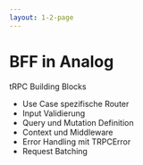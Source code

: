 ```yaml
---
layout: 1-2-page
---
```


# BFF in Analog
tRPC Building Blocks

<div class="text-sm">

* Use Case spezifische Router
* Input Validierung
* Query und Mutation Definition
* Context und Middleware
* Error Handling mit TRPCError
* Request Batching

</div>


<template v-slot:right>

<div class="p-8 pb-0">

### Beispiel: Message Board

<div class="mt-4"></div>

```typescript

export const messageBoardRouter = router({
  add: publicProcedure.input(
    z.object({
      author: z.string().min(3),
      title: z.string().min(3),
      message: z.string().min(3),
    })
  ).mutation(options => {
    messageBoard = produce(messageBoard, draft => {
      draft.push({
        ...options.input,
        id: draft.length,
    //...
  list: publicProcedure.query(() => getMessageBoard()),
});
// Definition des Application Routers       
export const appRouter = router({
    messageBoard: messageBoardRouter,
    // other Routers...
});
// export type definition of API
export type AppRouter = typeof appRouter;
```
</div>
 

</template>
